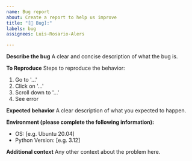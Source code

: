 ```yaml
---
name: Bug report
about: Create a report to help us improve
title: "[🐛 Bug]:"
labels: bug
assignees: Luis-Rosario-Alers

---
```


**Describe the bug**
A clear and concise description of what the bug is.

**To Reproduce**
Steps to reproduce the behavior:

1. Go to '...'
2. Click on '...'
3. Scroll down to '...'
4. See error

**Expected behavior**
A clear description of what you expected to happen.

**Environment (please complete the following information):**

- OS: [e.g. Ubuntu 20.04]
- Python Version: [e.g. 3.12]

**Additional context**
Any other context about the problem here.
